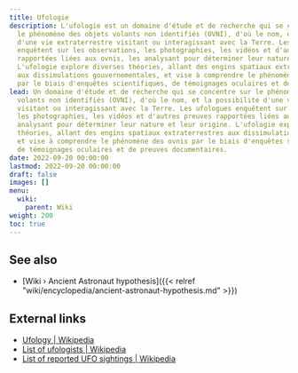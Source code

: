 ```yaml
---
title: Ufologie
description: L'ufologie est un domaine d'étude et de recherche qui se concentre sur
  le phénomène des objets volants non identifiés (OVNI), d'où le nom, et la possibilité
  d'une vie extraterrestre visitant ou interagissant avec la Terre. Les ufologues
  enquêtent sur les observations, les photographies, les vidéos et d'autres preuves
  rapportées liées aux ovnis, les analysant pour déterminer leur nature et leur origine.
  L'ufologie explore diverses théories, allant des engins spatiaux extraterrestres
  aux dissimulations gouvernementales, et vise à comprendre le phénomène des ovnis
  par le biais d'enquêtes scientifiques, de témoignages oculaires et de preuves documentaires.
lead: Un domaine d'étude et de recherche qui se concentre sur le phénomène des objets
  volants non identifiés (OVNI), d'où le nom, et la possibilité d'une vie extraterrestre
  visitant ou interagissant avec la Terre. Les ufologues enquêtent sur les observations,
  les photographies, les vidéos et d'autres preuves rapportées liées aux ovnis, les
  analysant pour déterminer leur nature et leur origine. L'ufologie explore diverses
  théories, allant des engins spatiaux extraterrestres aux dissimulations gouvernementales,
  et vise à comprendre le phénomène des ovnis par le biais d'enquêtes scientifiques,
  de témoignages oculaires et de preuves documentaires.
date: 2022-09-20 00:00:00
lastmod: 2022-09-20 00:00:00
draft: false
images: []
menu:
  wiki:
    parent: Wiki
weight: 200
toc: true
---
```


## See also

- [Wiki › Ancient Astronaut hypothesis]({{< relref "wiki/encyclopedia/ancient-astronaut-hypothesis.md" >}})

## External links

- [Ufology | Wikipedia](https://en.wikipedia.org/wiki/Ufology)
- [List of ufologists | Wikipedia](https://en.wikipedia.org/wiki/List_of_ufologists)
- [List of reported UFO sightings | Wikipedia](https://en.wikipedia.org/wiki/List_of_reported_UFO_sightings)